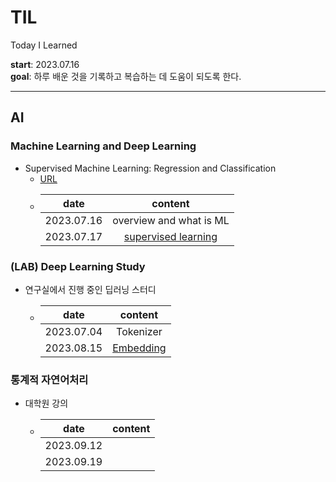 # TIL
Today I Learned

**start**: 2023.07.16  
**goal**: 하루 배운 것을 기록하고 복습하는 데 도움이 되도록 한다.

---

## AI

### Machine Learning and Deep Learning

- Supervised Machine Learning: Regression and Classification
   - [URL](https://www.coursera.org/learn/machine-learning/home/)
   - | date | content |
     |:---:|:---:|
     | 2023.07.16 | overview and what is ML |
     | 2023.07.17 | [supervised learning](https://github.com/chaemino/TIL/blob/main/Supervised%20Machine%20Learning%3A%20Regression%20and%20Classification/supervised_learning.md)|


### (LAB) Deep Learning Study

- 연구실에서 진행 중인 딥러닝 스터디
   - | date | content |
     |:---:|:---:|
     | 2023.07.04 | Tokenizer |
     |2023.08.15 | [Embedding](https://github.com/chaemino/TIL/blob/main/Deep%20Learning%20Study/Embedding.md)|

### 통계적 자연어처리

- 대학원 강의
   - | date | content |
     |:---:|:---:|
     | 2023.09.12 |  |
     |2023.09.19 | |

